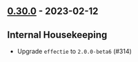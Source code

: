 ## [0.30.0](https://github.com/Kevin-Lee/extras/issues?utf8=%E2%9C%93&q=is%3Aissue+is%3Aclosed+-label%3Ainvalid+milestone%3Amilestone31) - 2023-02-12

## Internal Housekeeping
* Upgrade `effectie` to `2.0.0-beta6` (#314)
